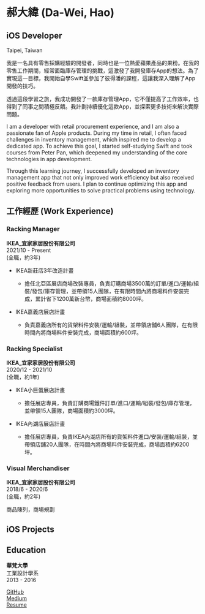 # 郝大緯 (Da-Wei, Hao)

## iOS Developer
Taipei, Taiwan

我是一名具有零售採購經驗的開發者，同時也是一位熱愛蘋果產品的果粉。在我的零售工作期間，經常面臨庫存管理的挑戰，這激發了我開發庫存App的想法。為了實現這一目標，我開始自學Swift並參加了彼得潘的課程，這讓我深入理解了App開發的技巧。

透過這段學習之旅，我成功開發了一款庫存管理App，它不僅提高了工作效率，也得到了同事之間積極反饋。我計劃持續優化這款App，並探索更多技術來解決實際問題。

I am a developer with retail procurement experience, and I am also a passionate fan of Apple products. During my time in retail, I often faced challenges in inventory management, which inspired me to develop a dedicated app. To achieve this goal, I started self-studying Swift and took courses from Peter Pan, which deepened my understanding of the core technologies in app development.

Through this learning journey, I successfully developed an inventory management app that not only improved work efficiency but also received positive feedback from users. I plan to continue optimizing this app and exploring more opportunities to solve practical problems using technology.

## 工作經歷 (Work Experience)

### Racking Manager
**IKEA_宜家家居股份有限公司**  
2021/10 - Present  
(全職，約3年)

- IKEA新莊店3年改造計畫
  - 擔任北亞區展店商場改裝專員，負責訂購商場3500萬的訂單/進口/運輸/組裝/發包/庫存管理，並帶領15人團隊，在有限時間內將商場料件安裝完成，累計省下1200萬新台幣，商場面積約8000坪。

- IKEA嘉義店展店計畫
  - 負責嘉義店所有的貨架料件安裝/運輸/組裝，並帶領店舖6人團隊，在有限時間內將商場料件安裝完成，商場面積約600坪。

### Racking Specialist
**IKEA_宜家家居股份有限公司**  
2020/12 - 2021/10  
(全職，約1年)

- IKEA小巨蛋展店計畫
  - 擔任展店專員，負責訂購商場鐵件訂單/進口/運輸/組裝/發包/庫存管理，並帶領15人團隊，商場面積約3000坪。

- IKEA內湖店展店計畫
  - 擔任展店專員，負責IKEA內湖店所有的貨架料件進口/安裝/運輸/組裝，並帶領店舖20人團隊，在時間內將商場料件安裝完成，商場面積約6200坪。

### Visual Merchandiser
**IKEA_宜家家居股份有限公司**  
2018/6 - 2020/6  
(全職，約2年)  

商品陳列，商場規劃

## iOS Projects

## Education
**華梵大學**  
工業設計學系  
2013 - 2016

[GitHub](https://github.com/dwhao84)  
[Medium](https://medium.com/@dwsamurai84_dev)  
[Resume](https://www.cakeresume.com/search?ref=resume_pdf&utm_content=hao-dawei&utm_medium=pdf&utm_source=resume)
